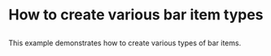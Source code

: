 # How to create various bar item types


<p>This example demonstrates how to create various types of bar items.</p>

<br/>


